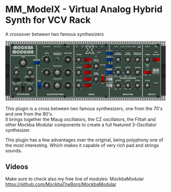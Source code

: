 # MM_ModelX - Virtual Analog Hybrid Synth for VCV Rack
A crossover between two famous synthesizers

![Alt text](./screenshot.png)

This plugin is a cross between two famous synthesizers, one from the 70's and one from the 80's.<br>
It brings together the Maug oscillators, the CZ oscillators, the Filtah and other Mockba Modular components to create a full featured 3-Oscillator synthesizer.

This plugin has a few advantages over the original, being polyphony one of the most interesting. Which makes it capable of very rich pad and strings sounds.

## Videos

Make sure to check also my free line of modules: MockbaModular
https://github.com/MockbaTheBorg/MockbaModular
